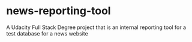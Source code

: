 # news-reporting-tool
A Udacity Full Stack Degree project that is an internal reporting tool for a test database for a news website

